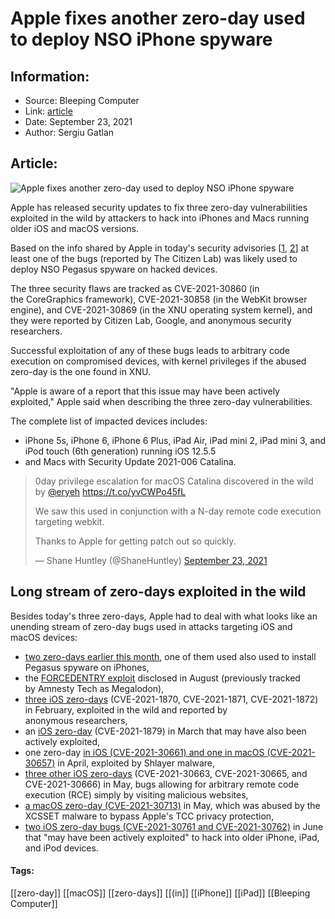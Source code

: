 # Apple fixes another zero-day used to deploy NSO iPhone spyware
### 

## Information:
+ Source: Bleeping Computer
+ Link: [article](https://www.bleepingcomputer.com/news/apple/apple-fixes-another-zero-day-used-to-deploy-nso-iphone-spyware/)
+ Date: September 23, 2021
+ Author: Sergiu Gatlan


## Article:
![Apple fixes another zero-day used to deploy NSO iPhone spyware](https://www.bleepstatic.com/content/hl-images/2021/08/25/Apple-glitch.jpg)


Apple has released security updates to fix three zero-day vulnerabilities exploited in the wild by attackers to hack into iPhones and Macs running older iOS and macOS versions.


Based on the info shared by Apple in today's security advisories [[1](https://support.apple.com/en-us/HT212824), [2](https://support.apple.com/en-us/HT212825)] at least one of the bugs (reported by The Citizen Lab) was likely used to deploy NSO Pegasus spyware on hacked devices.


The three security flaws are tracked as CVE-2021-30860 (in the CoreGraphics framework), CVE-2021-30858 (in the WebKit browser engine), and CVE-2021-30869 (in the XNU operating system kernel), and they were reported by Citizen Lab, Google, and anonymous security researchers.


Successful exploitation of any of these bugs leads to arbitrary code execution on compromised devices, with kernel privileges if the abused zero-day is the one found in XNU.


"Apple is aware of a report that this issue may have been actively exploited," Apple said when describing the three zero-day vulnerabilities.


The complete list of impacted devices includes:


* iPhone 5s, iPhone 6, iPhone 6 Plus, iPad Air, iPad mini 2, iPad mini 3, and iPod touch (6th generation) running iOS 12.5.5
* and Macs with Security Update 2021-006 Catalina.




> 
> 0day privilege escalation for macOS Catalina discovered in the wild by [@eryeh](https://twitter.com/eryeh?ref_src=twsrc%5Etfw) <https://t.co/yvCWPo45fL>  
>   
> 
> We saw this used in conjunction with a N-day remote code execution targeting webkit.  
>   
> 
> Thanks to Apple for getting patch out so quickly.
> 
> 
> — Shane Huntley (@ShaneHuntley) [September 23, 2021](https://twitter.com/ShaneHuntley/status/1441102086385455112?ref_src=twsrc%5Etfw)




Long stream of zero-days exploited in the wild
----------------------------------------------


Besides today's three zero-days, Apple had to deal with what looks like an unending stream of zero-day bugs used in attacks targeting iOS and macOS devices:


* [two zero-days earlier this month](https://www.bleepingcomputer.com/news/apple/apple-fixes-ios-zero-day-used-to-deploy-nso-iphone-spyware/), one of them used also used to install Pegasus spyware on iPhones,
* the [FORCEDENTRY exploit](https://www.bleepingcomputer.com/news/apple/new-zero-click-iphone-exploit-used-to-deploy-nso-spyware/) disclosed in August (previously tracked by Amnesty Tech as Megalodon),
* [three iOS zero-days](https://support.apple.com/en-us/HT212146) (CVE-2021-1870, CVE-2021-1871, CVE-2021-1872) in February, exploited in the wild and reported by anonymous researchers,
* an [iOS zero-day](https://www.bleepingcomputer.com/news/security/apple-fixes-a-ios-zero-day-vulnerability-actively-used-in-attacks/) (CVE-2021-1879) in March that may have also been actively exploited,
* one zero-day [in iOS (CVE-2021-30661) and one in macOS (CVE-2021-30657)](https://www.bleepingcomputer.com/news/security/apple-fixes-macos-zero-day-bug-exploited-by-shlayer-malware/) in April, exploited by Shlayer malware,
* [three other iOS zero-days](https://www.bleepingcomputer.com/news/apple/apple-fixes-2-ios-zero-day-vulnerabilities-actively-used-in-attacks/) (CVE-2021-30663, CVE-2021-30665, and CVE-2021-30666) in May, bugs allowing for arbitrary remote code execution (RCE) simply by visiting malicious websites,
* [a macOS zero-day (CVE-2021-30713)](https://www.bleepingcomputer.com/news/security/apple-fixes-three-zero-days-one-abused-by-xcsset-macos-malware/) in May, which was abused by the XCSSET malware to bypass Apple's TCC privacy protection,
* [two iOS zero-day bugs (CVE-2021-30761 and CVE-2021-30762)](https://www.bleepingcomputer.com/news/security/apple-fixes-ninth-zero-day-bug-exploited-in-the-wild-this-year/) in June that "may have been actively exploited" to hack into older iPhone, iPad, and iPod devices.




#### Tags:
[[zero-day]] [[macOS]] [[zero-days]] [[(in]] [[iPhone]] [[iPad]] [[Bleeping Computer]]

